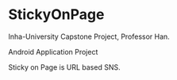 StickyOnPage
============

Inha-University Capstone Project,
Professor Han.

Android Application Project

Sticky on Page is URL based SNS. 


